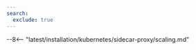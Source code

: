 ```yaml
---
search:
  exclude: true
---
```


[sidecar-docs]: deployment.md
[sidecar-arch-docs]: deployment.md#solution-architecture
[sidecar-conf-area]: customization.md#configuration-area
[wstore-memory-recommendations]: ../../../../admin-en/configuration-guides/allocate-resources-for-node.md#wstore
[single-split-deployment]: customization.md#single-and-split-deployment-of-containers

--8<-- "latest/installation/kubernetes/sidecar-proxy/scaling.md"